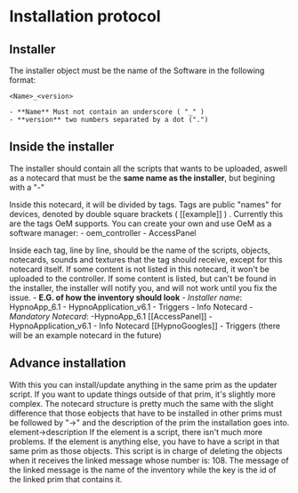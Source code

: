 # Installation protocol


## Installer

The installer object must be the name of the Software in the following format:

	<Name>_<version>
	
	- **Name** Must not contain an underscore ( "_" ) 
	- **version** two numbers separated by a dot (".")

## Inside the installer

The installer should contain all the scripts that wants to be uploaded, aswell as a notecard that must be the **same name as the installer**, but begining with a "-"

Inside this notecard, it will be divided by tags. Tags are public "names" for devices, denoted by double square brackets ( [[example]] ) . Currently this are the tags OeM supports. You can create your own and use OeM as a software manager:
	- oem_controller
	- AccessPanel

Inside each tag, line by line, should be the name of the scripts, objects, notecards, sounds and textures that the tag should receive, except for this notecard itself. If some content is not listed in this notecard, it won't be uploaded to the controller.
If some content is listed, but can't be found in the installer, the installer will notify you, and will not work until you fix the issue.
	- **E.G. of how the inventory should look** 
		- *Installer name*: HypnoApp_6.1 
			- HypnoApplication_v6.1
			- Triggers
			- Info Notecard
			- *Mandatory Notecard*: -HypnoApp_6.1
				[[AccessPanel]]
				- HypnoApplication_v6.1
				- Info Notecard
				[[HypnoGoogles]]
				- Triggers
				(there will be an example notecard in the future)
				
## Advance installation 				
With this you can install/update anything in the same prim as the updater script.
If you want to update things outside of that prim, it's slightly more complex. 
The notecard structure is pretty much the same with the slight difference that those eobjects that have to be installed in other prims must be followed by "->" and the description of the prim the installation goes into.
	element->description
If the element is a script, there isn't much more problems. 
If the element is anything else, you have to have a script in that same prim as those objects. This script is in charge of deleting the objects when it receives the linked message whose number is: 108. The message of the linked message is the name of the inventory while the key is the id of the linked prim that contains it. 